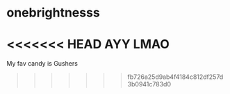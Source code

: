 # onebrightnesss
<<<<<<< HEAD
AYY LMAO
=======
My fav candy is Gushers
>>>>>>> fb726a25d9ab4f4184c812df257d3b0941c783d0
